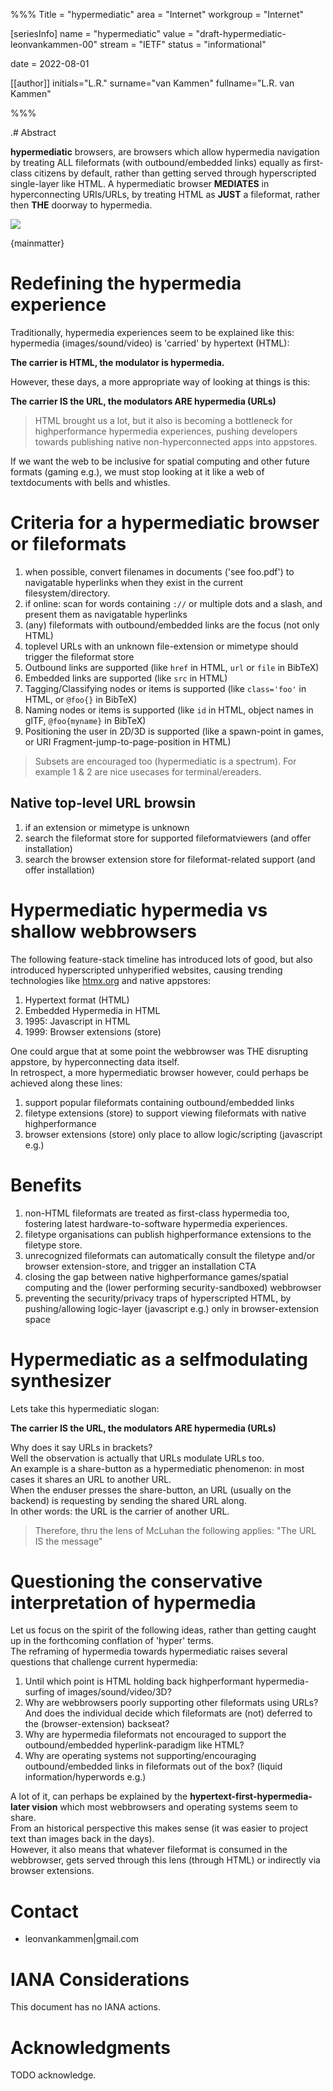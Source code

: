 %%%
Title = "hypermediatic"
area = "Internet"
workgroup = "Internet"

[seriesInfo]
name = "hypermediatic"
value = "draft-hypermediatic-leonvankammen-00"
stream = "IETF"
status = "informational"

date = 2022-08-01 

[[author]]
initials="L.R."
surname="van Kammen"
fullname="L.R. van Kammen"

%%%

<!-- for annotated version see: https://raw.githubusercontent.com/ietf-tools/rfcxml-templates-and-schemas/main/draft-rfcxml-general-template-annotated-00.xml -->

.# Abstract

**hypermediatic** browsers, are browsers which allow hypermedia navigation by treating ALL fileformats (with outbound/embedded links) equally as first-class citizens by default, rather than getting served through hyperscripted single-layer like HTML.
A hypermediatic browser <b>MEDIATES</b> in hyperconnecting URIs/URLs, by treating HTML as **JUST** a fileformat, rather then **THE** doorway to hypermedia.

<img src="droste.jpg" style="max-width:600px"/>

{mainmatter}

# Redefining the hypermedia experience 

Traditionally, hypermedia experiences seem to be explained like this: hypermedia (images/sound/video) is 'carried' by hypertext (HTML):

**The carrier is HTML, the modulator is hypermedia.**

However, these days, a more appropriate way of looking at things is this:

**The carrier IS the URL, the modulators ARE hypermedia (URLs)**

> HTML brought us a lot, but it also is becoming a bottleneck for highperformance hypermedia experiences, pushing developers towards publishing native non-hyperconnected apps into appstores.

If we want the web to be inclusive for spatial computing and other future formats (gaming e.g.), we must stop looking at it like a web of textdocuments with bells and whistles.

# Criteria for a hypermediatic browser or fileformats

1. when possible, convert filenames in documents ('see foo.pdf') to navigatable hyperlinks when they exist in the current filesystem/directory.
2. if online: scan for words containing `://` or multiple dots and a slash, and present them as navigatable hyperlinks
3. (any) fileformats with outbound/embedded links are the focus (not only HTML)
4. toplevel URLs with an unknown file-extension or mimetype should trigger the fileformat store 
5. Outbound links are supported (like `href` in HTML, `url` or `file` in BibTeX)
6. Embedded links are supported (like `src` in HTML)
7. Tagging/Classifying nodes or items is supported (like `class='foo'` in HTML, or `@foo{}` in BibTeX)
8. Naming nodes or items is supported (like `id` in HTML, object names in glTF, `@foo{myname}` in BibTeX)
9. Positioning the user in 2D/3D is supported (like a spawn-point in games, or URI Fragment-jump-to-page-position in HTML)

> Subsets are encouraged too (hypermediatic is a spectrum). For example 1 & 2 are nice usecases for terminal/ereaders.

## Native top-level URL browsin

1. if an extension or mimetype is unknown
1. search the fileformat store for supported fileformatviewers (and offer installation)
1. search the browser extension store for fileformat-related support (and offer installation)


# Hypermediatic hypermedia vs shallow webbrowsers 

The following feature-stack timeline has introduced lots of good, but also introduced hyperscripted unhyperified websites, causing trending technologies like [htmx.org](https://htmx.org) and native appstores:

1. Hypertext format (HTML)
2. Embedded Hypermedia in HTML 
3. 1995: Javascript in HTML 
4. 1999: Browser extensions (store)

One could argue that at some point the webbrowser was THE disrupting appstore, by hyperconnecting data itself.<br>
In retrospect, a more hypermediatic browser however, could perhaps be achieved along these lines:

1. support popular fileformats containing outbound/embedded links
2. filetype extensions (store) to support viewing fileformats with native highperformance 
3. browser extensions (store) only place to allow logic/scripting (javascript e.g.)

# Benefits 

1. non-HTML fileformats are treated as first-class hypermedia too, fostering latest hardware-to-software hypermedia experiences.
2. filetype organisations can publish highperformance extensions to the filetype store.
3. unrecognized fileformats can automatically consult the filetype and/or browser extension-store, and trigger an installation CTA
4. closing the gap between native highperformance games/spatial computing and the (lower performing security-sandboxed) webbrowser
5. preventing the security/privacy traps of hyperscripted HTML, by pushing/allowing logic-layer (javascript e.g.) only in browser-extension space

# Hypermediatic as a selfmodulating synthesizer

Lets take this hypermediatic slogan:

**The carrier IS the URL, the modulators ARE hypermedia (URLs)**

Why does it say URLs in brackets?<br>
Well the observation is actually that URLs modulate URLs too.<br> 
An example is a share-button as a hypermediatic phenomenon: in most cases it shares an URL to another URL.<br>
When the enduser presses the share-button, an URL (usually on the backend) is requesting by sending the shared URL along.<br>
In other words: the URL is the carrier of another URL.<br>

> Therefore, thru the lens of McLuhan the following applies: "The URL IS the message"

# Questioning the conservative interpretation of hypermedia

Let us focus on the spirit of the following ideas, rather than getting caught up in the forthcoming conflation of 'hyper' terms.<br>
The reframing of hypermedia towards hypermediatic raises several questions that challenge current hypermedia:<br>

1. Until which point is HTML holding back highperformant hypermedia-surfing of images/sound/video/3D?
1. Why are webbrowsers poorly supporting other fileformats using URLs? And does the individual decide which fileformats are (not) deferred to the (browser-extension) backseat?
1. Why are hypermedia fileformats not encouraged to support the outbound/embedded hyperlink-paradigm like HTML?
1. Why are operating systems not supporting/encouraging outbound/embedded links in fileformats out of the box? (liquid information/hyperwords e.g.)

A lot of it, can perhaps be explained by the **hypertext-first-hypermedia-later vision** which most webbrowsers and operating systems seem to share.<br>
From an historical perspective this makes sense (it was easier to project text than images back in the days).<br>
However, it also means that whatever fileformat is consumed in the webbrowser, gets served through this lens (through HTML) or indirectly via browser extensions.<br>

# Contact

* leonvankammen|gmail.com

# IANA Considerations

This document has no IANA actions.

# Acknowledgments

TODO acknowledge.

